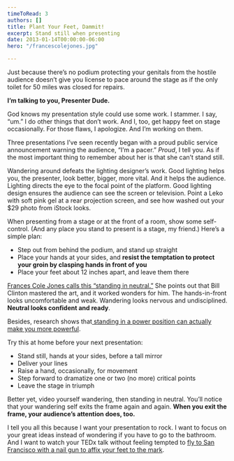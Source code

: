 ```yaml
---
timeToRead: 3
authors: []
title: Plant Your Feet, Dammit!
excerpt: Stand still when presenting
date: 2013-01-14T00:00:00-06:00
hero: "/francescolejones.jpg"

---
```

Just because there’s no podium protecting your genitals from the hostile audience doesn’t give you license to pace around the stage as if the only toilet for 50 miles was closed for repairs. 

**I’m talking to you, Presenter Dude.**

God knows my presentation style could use some work. I stammer. I say, “um.” I do other things that don’t work. And I, too, get happy feet on stage occasionally. For those flaws, I apologize. And I’m working on them.

Three presentations I’ve seen recently began with a proud public service announcement warning the audience, “I’m a pacer.” _Proud_, I tell you. As if the most important thing to remember about her is that she can’t stand still.

Wandering around defeats the lighting designer’s work. Good lighting helps you, the presenter, look better, bigger, more vital. And it helps the audience. Lighting directs the eye to the focal point of the platform. Good lighting design ensures the audience can see the screen or television. Point a Leko with soft pink gel at a rear projection screen, and see how washed out your $29 photo from iStock looks.

When presenting from a stage or at the front of a room, show some self-control. (And any place you stand to present is a stage, my friend.) Here’s a simple plan:

* Step out from behind the podium, and stand up straight
* Place your hands at your sides, and **resist the temptation to protect your groin by clasping hands in front of you**
* Place your feet about 12 inches apart, and leave them there

[Frances Cole Jones calls this “standing in neutral.”](https://web.archive.org/web/20161109182600/http://www.francescolejones.com/2012/03/neutral-is-anything-but/) She points out that Bill Clinton mastered the art, and it worked wonders for him. The hands-in-front looks uncomfortable and weak. Wandering looks nervous and undisciplined. **Neutral looks confident and ready**.

Besides, research shows that[ standing in a power position can actually make you more powerful](https://web.archive.org/web/20161109182600/http://www.wired.com/wiredscience/2012/05/st_cuddy/).

Try this at home before your next presentation:

* Stand still, hands at your sides, before a tall mirror
* Deliver your lines
* Raise a hand, occasionally, for movement
* Step forward to dramatize one or two (no more) critical points
* Leave the stage in triumph

Better yet, video yourself wandering, then standing in neutral. You’ll notice that your wandering self exits the frame again and again. **When you exit the frame, your audience’s attention does, too.**

I tell you all this because I want your presentation to rock. I want to focus on your great ideas instead of wondering if you have to go to the bathroom. And I want to watch your TEDx talk without feeling tempted to [fly to San Francisco with a nail gun to affix your feet to the mark](https://web.archive.org/web/20161109182600/http://youtu.be/jpe-LKn-4gM).